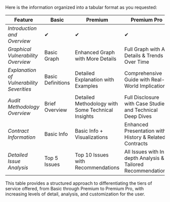 Here is the information organized into a tabular format as you requested:

| Feature                                | Basic                                           | Premium                                      | Premium Pro                                                        |
|----------------------------------------|-------------------------------------------------|----------------------------------------------|--------------------------------------------------------------------|
| *Introduction and Overview*          | ✔                                               | ✔                                            | ✔                                                                  |
| *Graphical Vulnerability Overview*   | Basic Graph                                     | Enhanced Graph with More Details             | Full Graph with All Details & Trends Over Time                     |
| *Explanation of Vulnerability Severities* | Basic Definitions                               | Detailed Explanation with Examples           | Comprehensive Guide with Real-World Implications                   |
| *Audit Methodology Overview*         | Brief Overview                                  | Detailed Methodology with Some Technical Insights | Full Disclosure with Case Studies and Technical Deep Dives        |
| *Contract Information*               | Basic Info                                      | Basic Info + Visualizations                  | Enhanced Presentation with History & Related Contracts             |
| *Detailed Issue Analysis*            | Top 5 Issues                                    | Top 10 Issues with Recommendations           | All Issues with In-depth Analysis & Tailored Recommendations       |

This table provides a structured approach to differentiating the tiers of service offered, from Basic through Premium to Premium Pro, with increasing levels of detail, analysis, and customization for the user.
